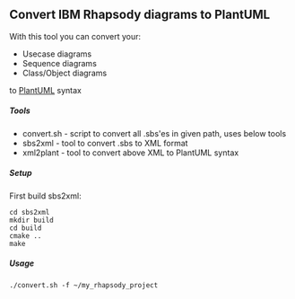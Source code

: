 ## Convert IBM Rhapsody diagrams to PlantUML

With this tool you can convert your:
* Usecase diagrams
* Sequence diagrams
* Class/Object diagrams

to [PlantUML](http://plantuml.sourceforge.net) syntax


##### Tools
* convert.sh - script to convert all .sbs'es in given path, uses below tools
* sbs2xml    - tool to convert .sbs to XML format
* xml2plant  - tool to convert above XML to PlantUML syntax

##### Setup
First build sbs2xml:
```
cd sbs2xml
mkdir build
cd build
cmake ..
make
```

##### Usage
```
./convert.sh -f ~/my_rhapsody_project

```
